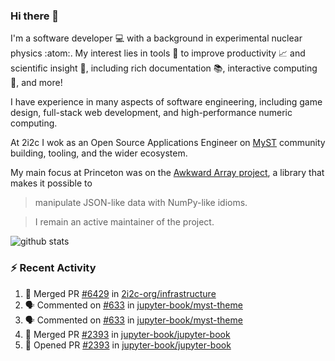 ### Hi there 👋 

I'm a software developer 💻 with a background in experimental nuclear physics :atom:. My interest lies in tools :wrench: to improve productivity :chart_with_upwards_trend: and scientific insight :telescope:, including rich documentation 📚, interactive computing 🧮, and more! 

I have experience in many aspects of software engineering, including game design, full-stack web development, and high-performance numeric computing. 

At 2i2c I wok as an Open Source Applications Engineer on [MyST](https://github.com/jupyter-book/mystmd) community building, tooling, and the wider ecosystem. 

My main focus at Princeton was on the [Awkward Array project](awkward-array.org/), a library that makes it possible to 
> manipulate JSON-like data with NumPy-like idioms.

> I remain an active maintainer of the project. 

![github stats](https://github-readme-stats.vercel.app/api?username=agoose77&show_icons=true&hide_rank=true&hide_title=true&bg_color=30,e76445,904e95&text_color=efe3ec&icon_color=efe3ec)
<!--
**agoose77/agoose77** is a ✨ _special_ ✨ repository because its `README.md` (this file) appears on your GitHub profile.

Here are some ideas to get you started:

- 🔭 I’m currently working on ...
- 🌱 I’m currently learning ...
- 👯 I’m looking to collaborate on ...
- 🤔 I’m looking for help with ...
- 💬 Ask me about ...
- 📫 How to reach me: ...
- 😄 Pronouns: ...
- ⚡ Fun fact: ...
-->

### :zap: Recent Activity

<!--START_SECTION:activity-->
1. 🎉 Merged PR [#6429](https://github.com/2i2c-org/infrastructure/pull/6429) in [2i2c-org/infrastructure](https://github.com/2i2c-org/infrastructure)
2. 🗣 Commented on [#633](https://github.com/jupyter-book/myst-theme/issues/633#issuecomment-3098100968) in [jupyter-book/myst-theme](https://github.com/jupyter-book/myst-theme)
3. 🗣 Commented on [#633](https://github.com/jupyter-book/myst-theme/issues/633#issuecomment-3098060886) in [jupyter-book/myst-theme](https://github.com/jupyter-book/myst-theme)
4. 🎉 Merged PR [#2393](https://github.com/jupyter-book/jupyter-book/pull/2393) in [jupyter-book/jupyter-book](https://github.com/jupyter-book/jupyter-book)
5. 💪 Opened PR [#2393](https://github.com/jupyter-book/jupyter-book/pull/2393) in [jupyter-book/jupyter-book](https://github.com/jupyter-book/jupyter-book)
<!--END_SECTION:activity-->
